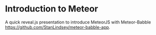 Introduction to Meteor
======================

A quick reveal.js presentation to introduce MeteorJS with Meteor-Babble https://github.com/StanLindsey/meteor-babble-app.
